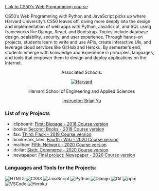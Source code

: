<a href="https://cs50.harvard.edu/web/2020/">
  Link to CS50's Web Programming course 
</a>

CS50’s Web Programming with Python and JavaScript picks up where Harvard University’s CS50 leaves off, diving more deeply into the design and implementation of web apps with Python, JavaScript, and SQL using frameworks like Django, React, and Bootstrap. Topics include database design, scalability, security, and user experience. Through hands-on projects, students learn to write and use APIs, create interactive UIs, and leverage cloud services like GitHub and Heroku. By semester’s end, students emerge with knowledge and experience in principles, languages, and tools that empower them to design and deploy applications on the Internet.


<div align="center">
  <p>Associated Schools:</p>
  <a href="#">
    <img alt="Harvard" src="https://online-learning.harvard.edu/sites/default/files/shields/harvard-engineering.png" />
  </a>
  <p>Harvard School of Engineering and Applied Sciences</p>
  <a href="https://brianyu.me/">Instructor: Brian Yu </a>
</div>

### List of my Projects
<ul>
  <li>
    :clipboard: 
    <a href="https://github.com/LeoZorzoli/Biopage">First: Biopage - 2018 Course version</a>   
  </li>
  <li>:books: <a href="https://github.com/LeoZorzoli/Books">Second: Books - 2018 Course version</a></li>
  <li>:fax: <a href="https://github.com/LeoZorzoli/Flack">Third: Flack - 2018 Course version</a></li>
  <li>:bookmark_tabs: <a href="https://github.com/LeoZorzoli/Wiki">Fourth : Wiki - 2020 Course version</a></li>
  <li>:mailbox: <a href="https://github.com/LeoZorzoli/Network">Fifth: Network - 2020 Course version</a></li>
  <li>:dollar: <a href="https://github.com/LeoZorzoli/Commerce">Sixth: Commerce - 2020 Course version</a></li>
  <li>:newspaper: <a href="https://github.com/LeoZorzoli/Newspaper">Final project: Newspaper - 2020 Course version</a></li>
</ul>

### Languages and Tools for the Projects: 

  ![HTML5](https://img.shields.io/badge/-HTML5-E34F26?style=flat-square&logo=html5&logoColor=white)
  ![CSS3](https://img.shields.io/badge/-CSS3-549FDE?style=flat-square&logo=css3&logoColor=white)
  ![JavaScript](https://img.shields.io/badge/-JavaScript-F7B93E?style=flat-square&logo=javascript&logoColor=fff)
  ![Python](https://img.shields.io/badge/-Python-blue?style=flat-square&logo=python&logoColor=white)
  ![Django](https://img.shields.io/badge/-Django-2c852f?style=flat-square&logo=django&logoColor=white)
  ![Git](https://img.shields.io/badge/-Git-F05032?style=flat-square&logo=git&logoColor=white)
  ![npm](https://img.shields.io/badge/-NPM-CB3837?style=flat-square&logo=npm&logoColor=white)
  ![VSCode](https://img.shields.io/badge/-VSCode-0085D1?style=flat-square&logo=visual-studio-code&logoColor=white)
  ![Heroku](https://img.shields.io/badge/-Heroku-430098?style=flat-square&logo=heroku&logoColor=white)

